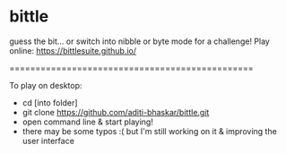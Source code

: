 # bittle
guess the bit... or switch into nibble or byte mode for a challenge!
Play online: https://bittlesuite.github.io/

===============================================

To play on desktop:
  * cd [into folder]
  * git clone https://github.com/aditi-bhaskar/bittle.git
  * open command line & start playing!
  * there may be some typos :( but I'm still working on it & improving the user interface
